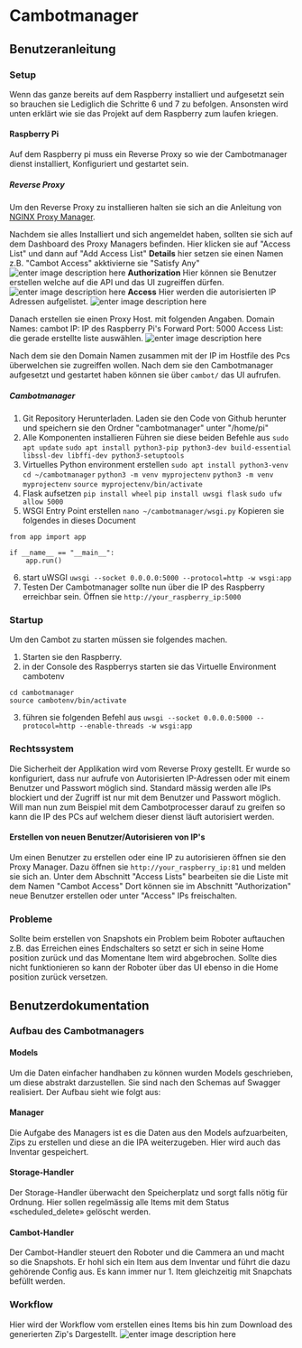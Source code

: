 # Cambotmanager
## Benutzeranleitung
### Setup
Wenn das ganze bereits auf dem Raspberry installiert und aufgesetzt sein so brauchen sie Lediglich die Schritte 6 und 7 zu befolgen.  Ansonsten wird unten erklärt wie sie das Projekt auf dem Raspberry zum laufen kriegen. 
#### Raspberry Pi
Auf dem Raspberry pi muss ein Reverse Proxy so wie der Cambotmanager dienst installiert, Konfiguriert und gestartet sein. 
##### Reverse Proxy
Um den Reverse Proxy zu installieren halten sie sich an die Anleitung von [NGINX Proxy Manager](https://nginxproxymanager.com/guide/).

Nachdem sie alles Installiert und sich angemeldet haben, sollten sie sich auf dem Dashboard des Proxy Managers befinden. 
Hier klicken sie auf "Access List" und dann auf "Add Access List"
**Details**
hier setzen sie einen Namen z.B. "Cambot Access" akktivierne sie "Satisfy Any"
![enter image description here](https://raw.githubusercontent.com/Red8Bee/Cambotmanager-IPA-Maurice-Meier/main/images/ProxyManager%20AccessDetails.png)
**Authorization**
Hier können sie Benutzer erstellen welche auf die API und das UI zugreiffen dürfen.
![enter image description here](https://raw.githubusercontent.com/Red8Bee/Cambotmanager-IPA-Maurice-Meier/main/images/ProxyManager%20AccessAuth.png)
**Access**
Hier werden die autorisierten IP Adressen aufgelistet.
![enter image description here](https://raw.githubusercontent.com/Red8Bee/Cambotmanager-IPA-Maurice-Meier/main/images/ProxyManager%20AccessAcess.png)

Danach erstellen sie einen Proxy Host. mit folgenden Angaben.
Domain Names: cambot
IP: IP des Raspberry Pi's
Forward Port: 5000
Access List: die gerade erstellte liste auswählen.
![enter image description here](https://raw.githubusercontent.com/Red8Bee/Cambotmanager-IPA-Maurice-Meier/main/images/Proxymanager%20proxyhost.png)


Nach dem sie den Domain Namen zusammen mit der IP im Hostfile des Pcs überwelchen sie zugreiffen wollen. Nach dem sie den Cambotmanager aufgesetzt und gestartet haben können sie über ``cambot/`` das UI aufrufen. 

##### Cambotmanager
1. Git Repository  Herunterladen.
Laden sie den Code von Github herunter und speichern sie den Ordner "cambotmanager" unter "/home/pi"
2. Alle Komponenten installieren
Führen sie diese beiden Befehle aus
``sudo apt update``
``sudo apt install python3-pip python3-dev build-essential libssl-dev libffi-dev python3-setuptools`` 
3. Virtuelles Python environment erstellen
``sudo apt install python3-venv``
``cd ~/cambotmanager``
``python3 -m venv myprojectenv``
``python3 -m venv myprojectenv``
``source myprojectenv/bin/activate``
4. Flask aufsetzen
``pip install wheel``
``pip install uwsgi flask``
``sudo ufw allow 5000``
5. WSGI Entry Point erstellen 
``nano ~/cambotmanager/wsgi.py``
Kopieren sie folgendes in dieses Document
```
from app import app

if __name__ == "__main__":
    app.run()
```
6. start uWSGI
``uwsgi --socket 0.0.0.0:5000 --protocol=http -w wsgi:app``
7. Testen
Der Cambotmanager sollte nun über die IP des Raspberry erreichbar sein.  Öffnen sie ``http://your_raspberry_ip:5000``

### Startup
Um den Cambot zu starten müssen sie folgendes machen. 

 1. Starten sie den Raspberry. 
 2. in der Console des Raspberrys starten sie das Virtuelle Environment cambotenv
 ```
 cd cambotmanager
 source cambotenv/bin/activate
 ```
 3. führen sie folgenden Befehl aus
 ``uwsgi --socket 0.0.0.0:5000 --protocol=http --enable-threads -w wsgi:app``


### Rechtssystem
Die Sicherheit der Applikation wird vom Reverse Proxy gestellt. Er wurde so konfiguriert, dass nur aufrufe von Autorisierten IP-Adressen oder mit einem Benutzer und Passwort möglich sind.
Standard mässig werden alle IPs blockiert und der Zugriff ist nur mit dem Benutzer und Passwort möglich. Will man nun zum Beispiel mit dem Cambotprocesser darauf zu greifen so kann die IP des PCs auf welchem dieser dienst läuft autorisiert werden.
#### Erstellen von neuen Benutzer/Autorisieren von IP's
Um einen Benutzer zu erstellen oder eine IP zu autorisieren öffnen sie den Proxy Manager. Dazu öffnen sie ``http://your_raspberry_ip:81`` und melden sie sich an. 
Unter dem Abschnitt "Access Lists" bearbeiten sie die Liste mit dem Namen "Cambot Access" 
Dort können sie im Abschnitt "Authorization" neue Benutzer erstellen oder unter "Access" IPs freischalten.

### Probleme
Sollte beim erstellen von Snapshots ein Problem beim Roboter auftauchen z.B. das Erreichen eines Endschalters so setzt er sich in seine Home position zurück und das Momentane Item wird abgebrochen. Sollte dies nicht funktionieren so kann der Roboter über das UI ebenso in die Home position zurück versetzen. 
## Benutzerdokumentation
### Aufbau des Cambotmanagers
#### Models
Um die Daten einfacher handhaben zu können wurden Models geschrieben, um diese abstrakt darzustellen. Sie sind nach den Schemas auf Swagger realisiert. Der Aufbau sieht wie folgt aus:
#### Manager
Die Aufgabe des Managers ist es die Daten aus den Models aufzuarbeiten, Zips zu erstellen und diese an die IPA weiterzugeben. Hier wird auch das Inventar gespeichert.
#### Storage-Handler
Der Storage-Handler überwacht den Speicherplatz und sorgt falls nötig für Ordnung. Hier sollen regelmässig alle Items mit dem Status «scheduled_delete» gelöscht werden.
#### Cambot-Handler
Der Cambot-Handler steuert den Roboter und die Cammera an und macht so die Snapshots. Er hohl sich ein Item aus dem Inventar und führt die dazu gehörende Config aus. Es kann immer nur 1. Item gleichzeitig mit Snapchats befüllt werden.

### Workflow 
Hier wird der Workflow vom erstellen eines Items bis hin zum Download des generierten Zip's Dargestellt.
![enter image description here](https://raw.githubusercontent.com/Red8Bee/Cambotmanager-IPA-Maurice-Meier/main/images/Workflow.png)
